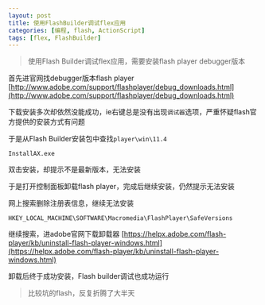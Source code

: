 ```yaml
---
layout: post
title: 使用FlashBuilder调试flex应用
categories: [编程, flash, ActionScript]
tags: [flex, FlashBuilder]
---
```


> 使用Flash Builder调试flex应用，需要安装flash player debugger版本

首先进官网找debugger版本flash player
[http://www.adobe.com/support/flashplayer/debug_downloads.html](http://www.adobe.com/support/flashplayer/debug_downloads.html)

下载安装多次却依然没能成功，ie右键总是没有出现`调试器`选项，严重怀疑flash官方提供的安装方式有问题

于是从Flash Builder安装包中查找`player\win\11.4`
```
InstallAX.exe
```
双击安装，却提示不是最新版本，无法安装

于是打开控制面板卸载flash player，完成后继续安装，仍然提示无法安装

网上搜索删除注册表信息，继续无法安装
```
HKEY_LOCAL_MACHINE\SOFTWARE\Macromedia\FlashPlayer\SafeVersions
```

继续搜索，进adobe官网下载卸载器
[https://helpx.adobe.com/flash-player/kb/uninstall-flash-player-windows.html](https://helpx.adobe.com/flash-player/kb/uninstall-flash-player-windows.html)

卸载后终于成功安装，Flash builder调试也成功运行

> 比较坑的flash，反复折腾了大半天
